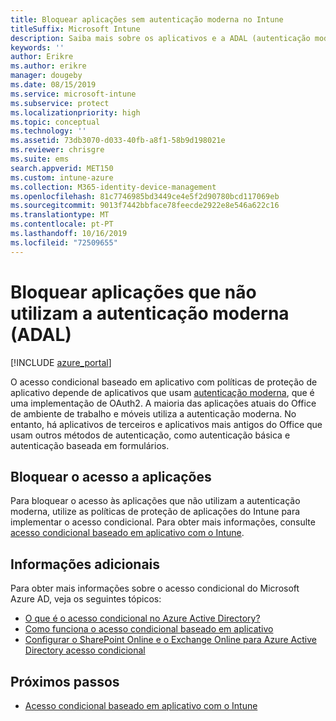 ```yaml
---
title: Bloquear aplicações sem autenticação moderna no Intune
titleSuffix: Microsoft Intune
description: Saiba mais sobre os aplicativos e a ADAL (autenticação moderna) usando o Microsoft Intune.
keywords: ''
author: Erikre
ms.author: erikre
manager: dougeby
ms.date: 08/15/2019
ms.service: microsoft-intune
ms.subservice: protect
ms.localizationpriority: high
ms.topic: conceptual
ms.technology: ''
ms.assetid: 73db3070-d033-40fb-a8f1-58b9d198021e
ms.reviewer: chrisgre
ms.suite: ems
search.appverid: MET150
ms.custom: intune-azure
ms.collection: M365-identity-device-management
ms.openlocfilehash: 81c7746985bd3449ce4e5f2d90780bcd117069eb
ms.sourcegitcommit: 9013f7442bbface78feecde2922e8e546a622c16
ms.translationtype: MT
ms.contentlocale: pt-PT
ms.lasthandoff: 10/16/2019
ms.locfileid: "72509655"
---
```

# <a name="block-apps-that-dont-use-modern-authentication-adal"></a>Bloquear aplicações que não utilizam a autenticação moderna (ADAL)

[!INCLUDE [azure_portal](../includes/azure_portal.md)]

O acesso condicional baseado em aplicativo com políticas de proteção de aplicativo depende de aplicativos que usam [autenticação moderna](https://support.office.com/article/Using-Office-365-modern-authentication-with-Office-clients-776c0036-66fd-41cb-8928-5495c0f9168a), que é uma implementação de OAuth2. A maioria das aplicações atuais do Office de ambiente de trabalho e móveis utiliza a autenticação moderna. No entanto, há aplicativos de terceiros e aplicativos mais antigos do Office que usam outros métodos de autenticação, como autenticação básica e autenticação baseada em formulários.

## <a name="block-access-to-apps"></a>Bloquear o acesso a aplicações

Para bloquear o acesso às aplicações que não utilizam a autenticação moderna, utilize as políticas de proteção de aplicações do Intune para implementar o acesso condicional. Para obter mais informações, consulte [acesso condicional baseado em aplicativo com o Intune](app-based-conditional-access-intune.md).

## <a name="additional-information"></a>Informações adicionais

Para obter mais informações sobre o acesso condicional do Microsoft Azure AD, veja os seguintes tópicos:
- [O que é o acesso condicional no Azure Active Directory?](https://docs.microsoft.com/azure/active-directory/conditional-access/overview)
- [Como funciona o acesso condicional baseado em aplicativo](app-based-conditional-access-intune.md#how-app-based-conditional-access-works)
- [Configurar o SharePoint Online e o Exchange Online para Azure Active Directory acesso condicional](https://docs.microsoft.com/azure/active-directory/conditional-access/conditional-access-for-exo-and-spo)

## <a name="next-steps"></a>Próximos passos

- [Acesso condicional baseado em aplicativo com o Intune](app-based-conditional-access-intune.md)
